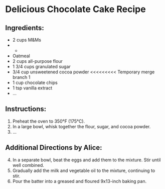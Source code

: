 # Delicious Chocolate Cake Recipe

## Ingredients:
- 2 cups M&Ms
- -
- Oatmeal
- 2 cups all-purpose flour
- 1 3/4 cups granulated sugar
- 3/4 cup unsweetened cocoa powder
<<<<<<<<< Temporary merge branch 1
- 1 cup chocolate chips
- 1 tsp vanilla extract
- ...

## Instructions:
1. Preheat the oven to 350°F (175°C).
2. In a large bowl, whisk together the flour, sugar, and cocoa powder.
3. ...

## Additional Directions by Alice:
4. In a separate bowl, beat the eggs and add them to the mixture. Stir until well combined.
5. Gradually add the milk and vegetable oil to the mixture, continuing to stir.
6. Pour the batter into a greased and floured 9x13-inch baking pan.
